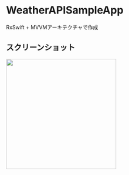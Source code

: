 # WeatherAPISampleApp
RxSwift + MVVMアーキテクチャで作成

## スクリーンショット
<img src = "https://user-images.githubusercontent.com/52379412/130410829-c0198c85-41fc-4f2f-a9dc-16d990ccf6f1.png" width="300"/>
